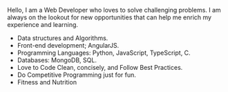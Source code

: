 Hello,
I am a Web Developer who loves to solve challenging problems. I am always on the lookout for new opportunities that can help me enrich my experience and learning.
- Data structures and Algorithms.
- Front-end development; AngularJS.
- Programming Languages: Python, JavaScript, TypeScript, C.
- Databases: MongoDB, SQL.
- Love to Code Clean, concisely, and Follow Best Practices.
- Do Competitive Programming just for fun.
- Fitness and Nutrition
